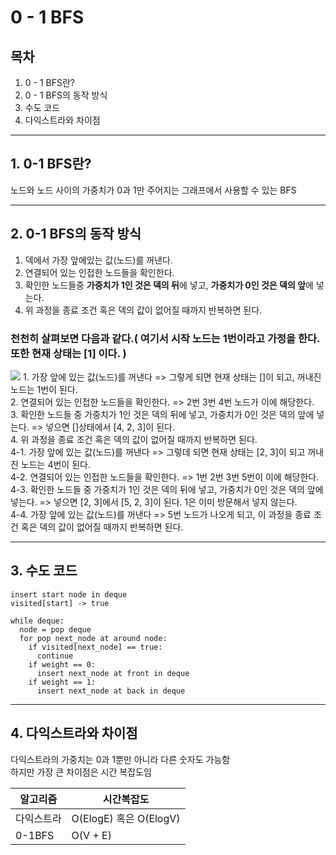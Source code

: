 # 0 - 1 BFS
## 목차
1. 0 - 1 BFS란?
2. 0 - 1 BFS의 동작 방식
3. 수도 코드
4. 다익스트라와 차이점

---
## 1. 0-1 BFS란?
노드와 노드 사이의 가중치가 0과 1만 주어지는 그래프에서 사용할 수 있는 BFS   

---

## 2. 0-1 BFS의 동작 방식
1. 덱에서 가장 앞에있는 값(노드)를 꺼낸다.
2. 연결되어 있는 인접한 노드들을 확인한다. 
3. 확인한 노드들중 **가중치가 1인 것은 덱의 뒤**에 넣고, **가중치가 0인 것은 덱의 앞**에 넣는다. 
4. 위 과정을 종료 조건 혹은 덱의 값이 없어질 때까지 반복하면 된다. 
   
### 천천히 살펴보면 다음과 같다.( 여기서 시작 노드는 1번이라고 가정을 한다. 또한 현재 상태는 [1] 이다. )
<img src="https://user-images.githubusercontent.com/74887218/196210574-ac79b02b-4b40-48ec-b1d2-68d30fbc6230.png">
1. 가장 앞에 있는 값(노드)를 꺼낸다 => 그렇게 되면 현재 상태는 []이 되고, 꺼내진 노드는 1번이 된다.<br>
2. 연결되어 있는 인접한 노드들을 확인한다. => 2번 3번 4번 노드가 이에 해당한다.<br>
3. 확인한 노드들 중 가중치가 1인 것은 덱의 뒤에 넣고, 가중치가 0인 것은 덱의 앞에 넣는다. => 넣으면 []상태에서 [4, 2, 3]이 된다.<br>
4. 위 과정을 종료 조건 혹은 덱의 값이 없어질 때까지 반복하면 된다.<br>
4-1. 가장 앞에 있는 값(노드)를 꺼낸다 => 그렇데 되면 현재 상태는 [2, 3]이 되고 꺼내진 노드는 4번이 된다.<br>
4-2. 연결되어 있는 인접한 노드들을 확인한다. => 1번 2번 3번 5번이 이에 해당한다.<br>
4-3. 확인한 노드들 중 가중치가 1인 것은 덱의 뒤에 넣고, 가중치가 0인 것은 덱의 앞에 넣는다. => 넣으면 [2, 3]에서 [5, 2, 3]이 된다. 1은 이미 방문해서 넣지 않는다.<br>
4-4. 가장 앞에 있는 값(노드)를 꺼낸다 => 5번 노드가 나오게 되고, 이 과정을 종료 조건 혹은 덱의 값이 없어질 때까지 반복하면 된다.<br>

---

## 3. 수도 코드
```
insert start node in deque
visited[start] -> true

while deque:
  node = pop deque
  for pop next_node at around node:
    if visited[next_node] == true:
      continue
    if weight == 0:
      insert next_node at front in deque
    if weight == 1:
      insert next_node at back in deque

```

---


## 4. 다익스트라와 차이점
다익스트라의 가중치는 0과 1뿐만 아니라 다른 숫자도 가능함<br>
하지만 가장 큰 차이점은 시간 복잡도임<br>

|알고리즘|시간복잡도|
|-----|-----|
|다익스트라|O(ElogE) 혹은 O(ElogV)|
|0-1BFS|O(V + E)|






